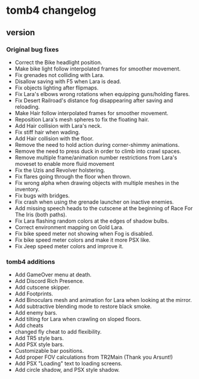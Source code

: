 # tomb4 changelog

## version

### Original bug fixes

- Correct the Bike headlight position.
- Make bike light follow interpolated frames for smoother movement.
- Fix grenades not colliding with Lara.
- Disallow saving with F5 when Lara is dead.
- Fix objects lighting after flipmaps.
- Fix Lara's elbows wrong rotations when equipping guns/holding flares.
- Fix Desert Railroad's distance fog disappearing after saving and reloading.
- Make Hair follow interpolated frames for smoother movement.
- Reposition Lara's mesh spheres to fix the floating hair.
- Add Hair collision with Lara's neck.
- Fix stiff hair when wading.
- Add Hair collision with the floor.
- Remove the need to hold action during corner-shimmy animations.
- Remove the need to press duck in order to climb into crawl spaces.
- Remove multiple frame/animation number restrictions from Lara's moveset to enable more fluid movement
- Fix the Uzis and Revolver holstering.
- Fix flares going through the floor when thrown.
- Fix wrong alpha when drawing objects with multiple meshes in the inventory.
- Fix bugs with bridges.
- Fix crash when using the grenade launcher on inactive enemies.
- Add missing speech heads to the cutscene at the beginning of Race For The Iris (both paths).
- Fix Lara flashing random colors at the edges of shadow bulbs.
- Correct environment mapping on Gold Lara.
- Fix bike speed meter not showing when Fog is disabled.
- Fix bike speed meter colors and make it more PSX like.
- Fix Jeep speed meter colors and improve it.

### tomb4 additions

- Add GameOver menu at death.
- Add Discord Rich Presence.
- Add cutscene skipper.
- Add Footprints.
- Add Binoculars mesh and animation for Lara when looking at the mirror.
- Add subtractive blending mode to restore black smoke.
- Add enemy bars.
- Add tilting for Lara when crawling on sloped floors.
- Add cheats
- changed fly cheat to add flexibility.
- Add TR5 style bars.
- Add PSX style bars.
- Customizable bar positions.
- Add proper FOV calculations from TR2Main (Thank you Arsunt!)
- Add PSX "Loading" text to loading screens.
- Add circle shadow, and PSX style shadow.
